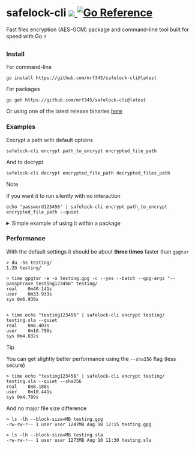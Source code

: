 <h2></h2>
<h1>
safelock-cli
<a href='https://github.com/mrf345/safelock-cli/actions/workflows/ci.yml'>
  <img src='https://github.com/mrf345/safelock-cli/actions/workflows/ci.yml/badge.svg'>
</a>
<a href="https://pkg.go.dev/github.com/mrf345/safelock-cli/safelock">
  <img src="https://pkg.go.dev/badge/github.com/mrf345/safelock-cli/.svg" alt="Go Reference">
</a>
</h1>

Fast files encryption (AES-GCM) package and command-line tool built for speed with Go ⚡

### Install

For command-line

```shell
go install https://github.com/mrf345/safelock-cli@latest
```

For packages

```shell
go get https://github.com/mrf345/safelock-cli@latest
```

Or using one of the latest release binaries [here](https://github.com/mrf345/safelock-cli/releases)

### Examples

Encrypt a path with default options

```shell
safelock-cli encrypt path_to_encrypt encrypted_file_path
```
And to decrypt

```shell
safelock-cli decrypt encrypted_file_path decrypted_files_path
```
> [!NOTE]
> If you want it to run silently with no interaction

```shell
echo "password123456" | safelock-cli encrypt path_to_encrypt encrypted_file_path --quiet
```

<details>
  <summary>Simple example of using it within a package</summary>

  > Checkout [GoDocs](https://pkg.go.dev/github.com/mrf345/safelock-cli/safelock) for more examples and references

  ```go
  package main

  import "github.com/mrf345/safelock-cli/safelock"

  func main() {
    lock := safelock.New()
    inputPaths := []string{"/home/testing/important"}
    outputPath := "/home/testing/encrypted.sla"
    password := "testing123456"

    // Encrypts `inputPaths` with the default settings
    if err := lock.Encrypt(nil, inputPaths, outputPath, password); err != nil {
      panic(err)
    }

    // Decrypts `outputPath` with the default settings
    if err := lock.Decrypt(nil, outputPath, "/home/testing", password); err != nil {
      panic(err)
    }
  }
  ```
</details>

### Performance

With the default settings it should be about **three times** faster than `gpgtar`

```shell
> du -hs testing/
1.2G testing/

> time gpgtar -e -o testing.gpg -c --yes --batch --gpg-args "--passphrase testing123456" testing/
real	0m40.141s
user	0m33.933s
sys	0m6.930s


> time echo "testing123456" | safelock-cli encrypt testing/ testing.sla --quiet
real	0m8.403s
user	0m10.790s
sys	0m4.832s
```

> [!TIP]
> You can get slightly better performance using the `--sha256` flag (less secure)

```shell
> time echo "testing123456" | safelock-cli encrypt testing/ testing.sla --quiet --sha256
real	0m8.188s
user	0m10.441s
sys	0m4.709s
```

And no major file size difference

```shell
> ls -lh --block-size=MB testing.gpg
-rw-rw-r-- 1 user user 1247MB Aug 10 12:15 testing.gpg

> ls -lh --block-size=MB testing.sla
-rw-rw-r-- 1 user user 1273MB Aug 10 11:30 testing.sla
```
